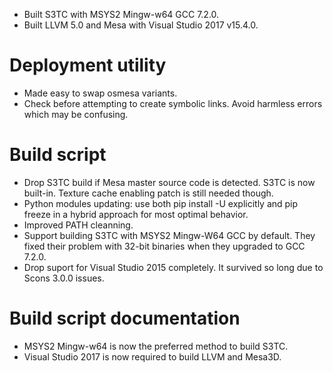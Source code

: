 - Built S3TC with MSYS2 Mingw-w64 GCC 7.2.0.
- Built LLVM 5.0 and Mesa with Visual Studio 2017 v15.4.0.
# Deployment utility
- Made easy to swap osmesa variants.
- Check before attempting to create symbolic links. Avoid harmless errors which may be confusing.
# Build script
- Drop S3TC build if Mesa master source code is detected. S3TC is now built-in. Texture cache enabling patch is still needed though.
- Python modules updating: use both pip install -U <module-name> explicitly and pip freeze in a hybrid approach for most optimal behavior.
- Improved PATH cleanning.
- Support building S3TC with MSYS2 Mingw-W64 GCC by default. They fixed their problem with 32-bit binaries when they upgraded to GCC 7.2.0.
- Drop suport for Visual Studio 2015 completely. It survived so long due to Scons 3.0.0 issues.
# Build script documentation
- MSYS2 Mingw-w64 is now the preferred method to build S3TC.
- Visual Studio 2017 is now required to build LLVM and Mesa3D.